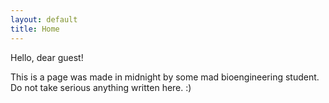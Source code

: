 ```yaml
---
layout: default
title: Home
---
```


Hello, dear guest!

This is a page was made in midnight by some mad bioengineering student. Do not take serious anything written here. :)


  


